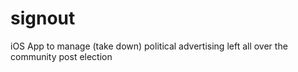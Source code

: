 # signout
iOS App to manage (take down) political advertising left all over the community post election
